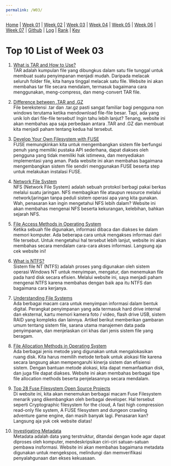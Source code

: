 ```yaml
---
permalink: /W03/
---
```


[Home](https://nadifahsn.github.io/os211/) | [Week 01](https://nadifahsn.github.io/os211/W01/) | [Week 02](https://nadifahsn.github.io/os211/W02/) | [Week 03](https://nadifahsn.github.io/os211/W03/) | [Week 04](https://nadifahsn.github.io/os211/W04/) | [Week 05](https://nadifahsn.github.io/os211/W05/) | [Week 06](https://nadifahsn.github.io/os211/W06/) | [Week 07](https://nadifahsn.github.io/os211/W07/) | [Github](https://github.com/nadifahsn/os211) | [Log](https://nadifahsn.github.io/os211/TXT/mylog.txt) | [Rank](https://nadifahsn.github.io/os211/TXT/myrank.txt) | [Key](https://nadifahsn.github.io/os211/TXT/mypubkey.txt) 

# Top 10 List of Week 03

1. [What is TAR and How to Use?](https://www.lifewire.com/tar-file-2622386)<br>
    TAR adalah kumpulan file yang dibungkus dalam satu file tunggal untuk membuat suatu penyimpanan menjadi mudah. Daripada melacak seluruh folder file, kita hanya tinggal melacak satu file. Website ini akan membahas tar file secara mendalam, termasuk bagaimana cara menggunakan, meng-compress, dan meng-convert TAR file.

2. [Difference between .TAR and .GZ](https://jagongoding.com/linux/perbedaan-antara-tar-dan-gz/)<br>
    File berekstensi .tar dan .tar.gz pasti sangat familiar bagi pengguna non windows terutama ketika mendownload file-file besar. Tapi, ada yang unik loh dari file-file tersebut! Ingin tahu lebih lanjut? Tenang, website ini akan membahas apa saja perbedaan antara .TAR and .GZ dan membuat kita menjadi paham tentang kedua hal tersebut.

3. [Develop Your Own Filesystem with FUSE](https://developer.ibm.com/technologies/linux/articles/l-fuse/)<br>
    FUSE memungkinkan kita untuk mengembangkan sistem file berfungsi penuh yang memiliki pustaka API sederhana, dapat diakses oleh pengguna yang tidak memiliki hak istimewa, dan menyediakan implementasi yang aman. Pada website ini akan membahas bagaimana mengembangkan sistem file sendiri menggunakan FUSE beserta step untuk melakukan instalasi FUSE.

4. [Network File System](https://idcloudhost.com/kamus-hosting/nfs/)<br>
    NFS (Network File System) adalah sebuah protokol berbagi pakai berkas melalui suatu jaringan. NFS membagikan file ataupun resource melalui network/jaringan tanpa peduli sistem operasi apa yang kita gunakan. Wah, penasaran kan ingin mengetahui NFS lebih dalam? Website ini akan membahas mengenai NFS beserta kekurangan, kelebihan, bahkan sejarah NFS.

5. [File Access Methods in Operating System](https://www.geeksforgeeks.org/file-access-methods-in-operating-system/)<br>
    Ketika sebuah file digunakan, informasi dibaca dan diakses ke dalam memori komputer. Ada beberapa cara untuk mengakses informasi dari file tersebut. Untuk mengetahui hal tersebut lebih lanjut, website ini akan membahas secara mendalam cara-cara akses informasi. Langsung aja cek website ini!

6. [What is NTFS?](https://www.datto.com/blog/what-is-ntfs-and-how-does-it-work)<br>
    Sistem file NT (NTFS) adalah proses yang digunakan oleh sistem operasi Windows NT untuk menyimpan, mengatur, dan menemukan file pada hard disk secara efisien. Melalui website ini, saya menjadi paham mengenai NTFS karena membahas dengan baik apa itu NTFS dan bagaimana cara kerjanya.

7. [Understanding File Systems](https://www.ufsexplorer.com/articles/file-systems-basics.php)<br>
    Ada berbagai macam cara untuk menyimpan informasi dalam bentuk digital. Perangkat penyimpanan yang ada termasuk hard drive internal dan eksternal, kartu memori kamera foto / video, flash drive USB, sistem RAID yang kompleks dan lainnya. Artikel berikut memberikan gambaran umum tentang sistem file, sarana utama manajemen data pada penyimpanan, dan menjelaskan ciri khas dari jenis sistem file yang beragam.

8. [File Allocation Methods in Operating System](https://www.tutorialandexample.com/file-allocation-methods/)<br>
    Ada berbagai jenis metode yang digunakan untuk mengalokasikan ruang disk. Kita harus memilih metode terbaik untuk alokasi file karena secara langsung akan mempengaruhi kinerja sistem dan efisiensi sistem. Dengan bantuan metode alokasi, kita dapat memanfaatkan disk, dan juga file dapat diakses. Website ini akan membahas berbagai tipe file allocation methods beserta penjelasannya secara mendalam.

9. [Top 28 Fuse Filesystem Open Source Projects](https://awesomeopensource.com/projects/fuse-filesystem)<br>
    Di website ini, kita akan menemukan berbagai macam Fuse Filesystem menarik yang dikembangkan oleh berbagai developer. Hal tersebut seperti Cryptographic filesystem for the cloud, A fast high compression read-only file system, A FUSE filesystem and dungeon crawling adventure game engine, dan masih banyak lagi. Penasaran kan? Langsung aja yuk cek website diatas!

10. [Investigating Metadata](https://exposingtheinvisible.org/en/guides/behind-the-data-metadata-investigations/)<br>
    Metadata adalah data yang terstruktur, ditandai dengan kode agar dapat diproses oleh komputer, mendeskripsikan ciri-ciri satuan-satuan pembawa insformasi. Website ini akan membahas bagaimana metadata digunakan untuk mengekspos, melindungi dan memverifikasi penyalahgunaan dan ekses kekuasaan.
